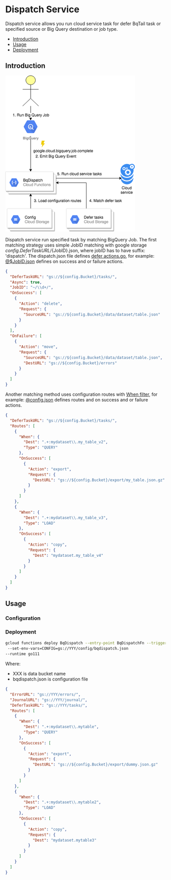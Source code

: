 # Dispatch Service

Dispatch service allows you run cloud service task for defer BqTail task or specified source or Big Query destination or job type.
  
- [Introduction](#introduction)
- [Usage](#usage)
- [Deployment](#deployment)

## Introduction 

![BqDispatch](../images/dispatch.png)  


Dispatch service run specified task by matching BigQuery Job.
The first matching strategy uses simple JobID matching with google storage ${config.DeferTaskURL}/${JobID}.json, where
jobID has to have suffix: 'dispatch'. The dispatch.json file defines [defer actions.go](../task/actions.go),
for example: [@$JobID.json](usage/dispatch.json) defines on success and or failure actions.

```json
{
  "DeferTaskURL": "gs://${config.Bucket}/tasks/",
  "Async": true,
  "JobID": "~/\\d+/",
  "OnSuccess": [
    {
      "Action": "delete",
      "Request": {
        "SourceURL": "gs://${config.Bucket}/data/dataset/table.json"
      }
    }
  ],
  "OnFailure": [
    {
      "Action": "move",
      "Request": {
        "SourceURL": "gs://${config.Bucket}/data/dataset/table.json",
        "DestURL": "gs://${config.Bucket}/errors"
      }
    }
  ]
}
``` 



Another matching method uses configuration routes with [When filter](config/filter.go), 
for example: [@config.json](usage/config.json) defines routes and on success and or failure actions.

```json
{
  "DeferTaskURL": "gs://${config.Bucket}/tasks/",
  "Routes": [
    {
      "When": {
        "Dest": ".+:mydataset\\.my_table_v2",
        "Type": "QUERY"
      },
      "OnSuccess": [
        {
          "Action": "export",
          "Request": {
            "DestURL": "gs://${config.Bucket}/export/my_table.json.gz"
          }
        }
      ]
    },
    {
      "When": {
        "Dest": ".+:mydataset\\.my_table_v3",
        "Type": "LOAD"
      },
      "OnSuccess": [
        {
          "Action": "copy",
          "Request": {
            "Dest": "mydataset.my_table_v4"
          }
        }
      ]
    }
  ]
}
``` 


## Usage

### Configuration


### Deployment

```bash
gcloud functions deploy BqDispatch --entry-point BqDispatchFn --trigger-resource projects/MY_PROJECT_ID/jobs/{jobId} --trigger-event google.cloud.bigquery.job.complete  \n
 --set-env-vars=CONFIG=gs://YYY/config/bqdispatch.json
--runtime go111
```

Where:
- XXX is data bucket name
- bqdispatch.json is configuration file
```json
{
  "ErrorURL": "gs://YYY/errors/",
  "JournalURL": "gs://YYY/journal/",
  "DeferTaskURL": "gs://YYY/tasks/",
  "Routes": [
    {
      "When": {
        "Dest": ".+:mydataset\\.mytable",
        "Type": "QUERY"
      },
      "OnSuccess": [
        {
          "Action": "export",
          "Request": {
            "DestURL": "gs://${config.Bucket}/export/dummy.json.gz"
          }
        }
      ]
    },
    {
      "When": {
        "Dest": ".+:mydataset\\.mytable2",
        "Type": "LOAD"
      },
      "OnSuccess": [
        {
          "Action": "copy",
          "Request": {
            "Dest": "mydataset.mytable3"
          }
        }
      ]
    }
  ]
}

```
